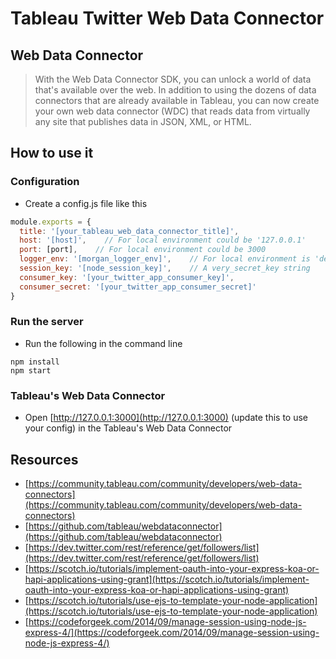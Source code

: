 # Tableau Twitter Web Data Connector

## Web Data Connector

> With the Web Data Connector SDK, you can unlock a world of data that's available over the web. In addition to using the dozens of data connectors that are already available in Tableau, you can now create your own web data connector (WDC) that reads data from virtually any site that publishes data in JSON, XML, or HTML.

## How to use it

### Configuration

- Create a config.js file like this

```js
module.exports = {
  title: '[your_tableau_web_data_connector_title]',
  host: '[host]',    // For local environment could be '127.0.0.1'
  port: [port],    // For local environment could be 3000
  logger_env: '[morgan_logger_env]',    // For local environment is 'dev'
  session_key: '[node_session_key]',    // A very_secret_key string
  consumer_key: '[your_twitter_app_consumer_key]',
  consumer_secret: '[your_twitter_app_consumer_secret]'
}
```

### Run the server

- Run the following in the command line

```
npm install
npm start
```

### Tableau's Web Data Connector

- Open [http://127.0.0.1:3000](http://127.0.0.1:3000) (update this to use your config) in the Tableau's Web Data Connector

## Resources

- [https://community.tableau.com/community/developers/web-data-connectors](https://community.tableau.com/community/developers/web-data-connectors)
- [https://github.com/tableau/webdataconnector](https://github.com/tableau/webdataconnector)
- [https://dev.twitter.com/rest/reference/get/followers/list](https://dev.twitter.com/rest/reference/get/followers/list)
- [https://scotch.io/tutorials/implement-oauth-into-your-express-koa-or-hapi-applications-using-grant](https://scotch.io/tutorials/implement-oauth-into-your-express-koa-or-hapi-applications-using-grant)
- [https://scotch.io/tutorials/use-ejs-to-template-your-node-application](https://scotch.io/tutorials/use-ejs-to-template-your-node-application)
- [https://codeforgeek.com/2014/09/manage-session-using-node-js-express-4/](https://codeforgeek.com/2014/09/manage-session-using-node-js-express-4/)

